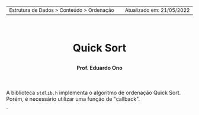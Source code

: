 <table>
<tr>
<td align="left" width="8000">
  <small>Estrutura de Dados > Conteúdo > Ordenação</small>
</td>
<td align="right">
  <small>Atualizado&nbsp;em:&nbsp;21/05/2022</small>
</td>
</tr>
</table>

<br>

<h1 align="center">

Quick Sort

</h1>

<h4 align="center">
Prof. Eduardo Ono
</h4>

<br>

A biblioteca `stdlib.h` implementa o algoritmo de ordenação Quick Sort. Porém, é necessário utilizar uma função de "callback".

`

<br>
